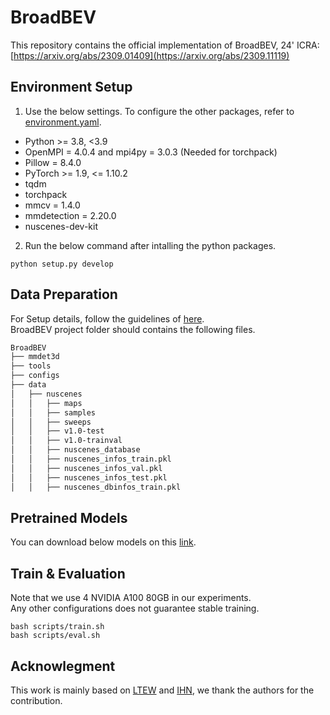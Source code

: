 # BroadBEV
This repository contains the official implementation of BroadBEV, 24' ICRA: [https://arxiv.org/abs/2309.01409](https://arxiv.org/abs/2309.11119)

## Environment Setup
1. Use the below settings. To configure the other packages, refer to [environment.yaml](https://github.com/minshu-kim/BroadBEV/blob/main/environment.yaml).
- Python >= 3.8, <3.9
- OpenMPI = 4.0.4 and mpi4py = 3.0.3 (Needed for torchpack)
- Pillow = 8.4.0
- PyTorch >= 1.9, <= 1.10.2
- tqdm
- torchpack
- mmcv = 1.4.0
- mmdetection = 2.20.0
- nuscenes-dev-kit

2. Run the below command after intalling the python packages.
```
python setup.py develop
```

## Data Preparation
For Setup details, follow the guidelines of [here](https://github.com/mit-han-lab/bevfusion). <br/>
BroadBEV project folder should contains the following files.

``` bash
BroadBEV
├── mmdet3d
├── tools
├── configs
├── data
│   ├── nuscenes
│   │   ├── maps
│   │   ├── samples
│   │   ├── sweeps
│   │   ├── v1.0-test
│   │   ├── v1.0-trainval
│   │   ├── nuscenes_database
│   │   ├── nuscenes_infos_train.pkl
│   │   ├── nuscenes_infos_val.pkl 
│   │   ├── nuscenes_infos_test.pkl
│   │   ├── nuscenes_dbinfos_train.pkl
```

## Pretrained Models
You can download below models on this [link]().

## Train & Evaluation
Note that we use 4 NVIDIA A100 80GB in our experiments. <br/>
Any other configurations does not guarantee stable training.
```
bash scripts/train.sh
bash scripts/eval.sh
```

## Acknowlegment
This work is mainly based on [LTEW](https://github.com/jaewon-lee-b/ltew) and [IHN](https://github.com/imdumpl78/IHN), we thank the authors for the contribution.
